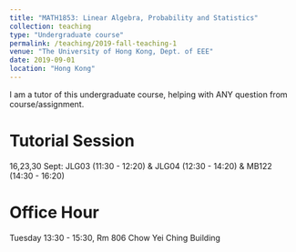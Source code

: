 ```yaml
---
title: "MATH1853: Linear Algebra, Probability and Statistics"
collection: teaching
type: "Undergraduate course"
permalink: /teaching/2019-fall-teaching-1
venue: "The University of Hong Kong, Dept. of EEE"
date: 2019-09-01
location: "Hong Kong"
---
```


I am a tutor of this undergraduate course, helping with ANY question from course/assignment.

Tutorial Session
======
16,23,30 Sept: JLG03 (11:30 - 12:20) & JLG04 (12:30 - 14:20) & MB122 (14:30 - 16:20)

Office Hour
======
Tuesday 13:30 - 15:30, Rm 806 Chow Yei Ching Building
